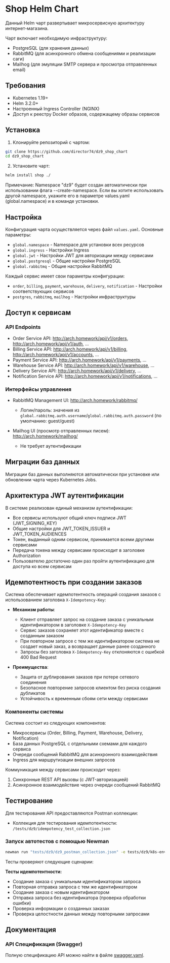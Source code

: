 # Shop Helm Chart

Данный Helm чарт развертывает микросервисную архитектуру интернет-магазина.

Чарт включает необходимую инфраструктуру:
- PostgreSQL (для хранения данных)
- RabbitMQ (для асинхронного обмена сообщениями и реализации саги)
- Mailhog (для эмуляции SMTP сервера и просмотра отправленных email)

## Требования

- Kubernetes 1.19+
- Helm 3.2.0+
- Настроенный Ingress Controller (NGINX)
- Доступ к реестру Docker образов, содержащему образы сервисов

## Установка

1. Клонируйте репозиторий с чартом:
```bash
git clone https://github.com/director74/dz9_shop_chart
cd dz9_shop_chart
```

2. Установите чарт:
```bash
helm install shop ./
```

Примечание: Namespace "dz9" будет создан автоматически при использовании флага --create-namespace. Если вы хотите использовать другой namespace, укажите его в параметре values.yaml (global.namespace) и в команде установки.

## Настройка

Конфигурация чарта осуществляется через файл `values.yaml`. Основные параметры:

- `global.namespace` - Namespace для установки всех ресурсов
- `global.ingress` - Настройки Ingress
- `global.jwt` - Настройки JWT для авторизации между сервисами
- `global.postgresql` - Общие настройки PostgreSQL
- `global.rabbitmq` - Общие настройки RabbitMQ

Каждый сервис имеет свои параметры конфигурации:
- `order`, `billing`, `payment`, `warehouse`, `delivery`, `notification` - Настройки соответствующих сервисов
- `postgres`, `rabbitmq`, `mailhog` - Настройки инфраструктуры

## Доступ к сервисам

### API Endpoints

- Order Service API: http://arch.homework/api/v1/orders, http://arch.homework/api/v1/auth, ...
- Billing Service API: http://arch.homework/api/v1/billing, http://arch.homework/api/v1/accounts, ...
- Payment Service API: http://arch.homework/api/v1/payments, ...
- Warehouse Service API: http://arch.homework/api/v1/warehouse, ...
- Delivery Service API: http://arch.homework/api/v1/delivery, ...
- Notification Service API: http://arch.homework/api/v1/notifications, ...

### Интерфейсы управления

- RabbitMQ Management UI: http://arch.homework/rabbitmq/
  - Логин/пароль: значения из `global.rabbitmq.auth.username`/`global.rabbitmq.auth.password` (по умолчанию: guest/guest)

- Mailhog UI (просмотр отправленных писем): http://arch.homework/mailhog/
  - Не требует аутентификации

## Миграции баз данных

Миграции баз данных выполняются автоматически при установке или обновлении чарта через Kubernetes Jobs.

## Архитектура JWT аутентификации

В системе реализован единый механизм аутентификации:
- Все сервисы используют общий ключ подписи JWT (JWT_SIGNING_KEY)
- Общие настройки для JWT_TOKEN_ISSUER и JWT_TOKEN_AUDIENCES
- Токен, выданный одним сервисом, принимается всеми другими сервисами
- Передача токена между сервисами происходит в заголовке Authorization
- Пользователю достаточно один раз пройти аутентификацию для доступа ко всем сервисам

## Идемпотентность при создании заказов

Система обеспечивает идемпотентность операций создания заказов с использованием заголовка `X-Idempotency-Key`:

- **Механизм работы**:
  - Клиент отправляет запрос на создание заказа с уникальным идентификатором в заголовке `X-Idempotency-Key`
  - Сервис заказов сохраняет этот идентификатор вместе с созданным заказом
  - При повторном запросе с тем же идентификатором система не создает новый заказ, а возвращает данные ранее созданного
  - Запросы без заголовка `X-Idempotency-Key` отклоняются с ошибкой 400 Bad Request

- **Преимущества**:
  - Защита от дублирования заказов при потере сетевого соединения
  - Безопасное повторение запросов клиентом без риска создания дубликатов
  - Устойчивость к временным сбоям сети между сервисами

### Компоненты системы

Система состоит из следующих компонентов:
- Микросервисы (Order, Billing, Payment, Warehouse, Delivery, Notification)
- База данных PostgreSQL с отдельными схемами для каждого сервиса
- Очереди сообщений RabbitMQ для асинхронного взаимодействия
- Ingress для маршрутизации внешних запросов

Коммуникация между сервисами происходит через:
1. Синхронные REST API вызовы (с JWT-авторизацией)
2. Асинхронное взаимодействие через очереди сообщений RabbitMQ

## Тестирование

Для тестирования API предоставляются Postman коллекции:
- Коллекция для тестирования идемпотентности: `/tests/dz9/idempotency_test_collection.json`

### Запуск автотестов с помощью Newman

```bash
newman run "tests/dz9/dz9_postman_collection.json" -e tests/dz9/k8s-environment.json
```

Тесты проверяют следующие сценарии:

**Тесты идемпотентности:**
- Создание заказа с уникальным идентификатором запроса
- Повторная отправка запроса с тем же идентификатором
- Создание заказа с новым идентификатором
- Отправка запроса без идентификатора (проверка обработки ошибки)
- Проверка информации о созданных заказах
- Проверка целостности данных между повторными запросами

## Документация

### API Спецификация (Swagger)

Полную спецификацию API можно найти в файле [swagger.yaml](docs/dz9/swagger.yaml).